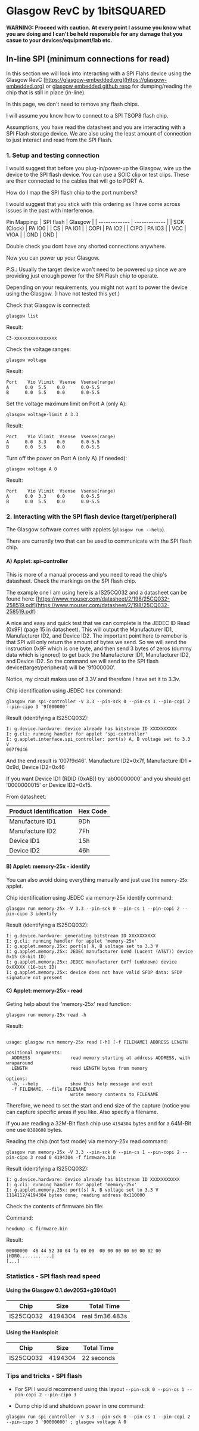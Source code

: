 # Glasgow RevC by 1bitSQUARED 

**WARNING: Proceed with caution. At every point I assume you know what you are doing and I can't be held responsible for any damage that you casue to your devices/equipment/lab etc.**

## In-line SPI (minimum connections for read)
In this section we will look into interacting with a SPI Flahs device using the Glasgow RevC [https://glasgow-embedded.org](https://glasgow-embedded.org) or [glasgow embedded github repo](https://github.com/GlasgowEmbedded/glasgow/) for dumping/reading the chip that is still in place (in-line).

In this page, we don't need to remove any flash chips. 

I will assume you know how to connect to a SPI TSOP8 flash chip. 

Assumptions, you have read the datasheet and you are interacting with a SPI Flash storage device. 
We are also using the least amount of connection to just interact and read from the SPI Flash. 

### 1. Setup and testing connection

I would suggest that before you plug-in/power-up the Glasgow, wire up the device to the SPI flash device. 
You can use a SOIC clip or test clips. These are then connected to the cables that will go to PORT A. 

How do I map the SPI flash chip to the port numbers? 

I would suggest that you stick with this ordering as I have come across issues in the past with interference. 

Pin Mapping: 
| SPI flash  | Glasgow |
| ------------- | ------------- |
| SCK (Clock) | PA IO0 |
| CS | PA IO1 |
| COPI | PA IO2 |
| CIPO | PA IO3 |
| VCC | VIOA |
| GND | GND |

Double check you dont have any shorted connections anywhere. 

Now you can power up your Glasgow. 

P.S.: Usually the target device won't need to be powered up since we are providing just enough power for the SPI Flash chip to operate.

Depending on your requirements, you might not want to power the device using the Glasgow. (I have not tested this yet.) 

Check that Glasgow is connected:

```
glasgow list
```

Result:

```
C3-xxxxxxxxxxxxxxxx
```

Check the voltage ranges:

```
glasgow voltage
```

Result:

```
Port	Vio	Vlimit	Vsense	Vsense(range)
A      0.0	5.5	   0.0	    0.0-5.5	
B      0.0	5.5	   0.0	    0.0-5.5
```

Set the voltage maximum limit on Port A (only A):

```
glasgow voltage-limit A 3.3
```

Result:

```
Port	Vio	Vlimit	Vsense	Vsense(range)
A      0.0	3.3	   0.0	    0.0-5.5	
B      0.0	5.5	   0.0	    0.0-5.5
```

Turn off the power on Port A (only A) (if needed):

```
glasgow voltage A 0
```

Result:

```
Port	Vio	Vlimit	Vsense	Vsense(range)
A      0.0	3.3	   0.0	    0.0-5.5	
B      0.0	5.5	   0.0	    0.0-5.5
```


### 2. Interacting with the SPI flash device (target/peripheral) 

The Glasgow software comes with applets (`glasgow run --help`). 

There are currently two that can be used to communicate with the SPI flash chip. 

#### A) Applet: spi-controller

This is more of a manual process and you need to read the chip's datasheet. Check the markings on the SPI flash chip. 

The example one I am using here is a IS25CQ032 and a datasheet can be found here: [https://www.mouser.com/datasheet/2/198/25CQ032-258519.pdf](https://www.mouser.com/datasheet/2/198/25CQ032-258519.pdf) 

A nice and easy and quick test that we can complete is the JEDEC ID Read (0x9F) (page 15 in datasheet). 
This will output the Manufacturer ID1, Manufacturer ID2, and Device ID2. 
The important point here to remeber is that SPI will only return the amount of bytes we send. 
So we will send the instruction 0x9F which is one byte, and then send 3 bytes of zeros (dummy data which is ignored) to get back the Manufacturer ID1, Manufacturer ID2, and Device ID2.
So the command we will send to the SPI flash device(target/peripheral) will be '9f000000'. 

Notice, my circuit makes use of 3.3V and therefore I have set it to 3.3v. 

Chip identification using JEDEC hex command:

```
glasgow run spi-controller -V 3.3 --pin-sck 0 --pin-cs 1 --pin-copi 2 --pin-cipo 3 '9f000000'
```

Result (identifying a IS25CQ032):

```
I: g.device.hardware: device already has bitstream ID XXXXXXXXXX
I: g.cli: running handler for applet 'spi-controller'
I: g.applet.interface.spi_controller: port(s) A, B voltage set to 3.3 V
007f9d46
```

And the end result is '007f9d46'. Manufacture ID2=0x7f, Manufacture ID1 = 0x9d, Device ID2=0x46

If you want Device ID1 (RDID (0xAB)) try 'ab00000000' and you should get '0000000015' or Device ID2=0x15. 

From datasheet:

| Product Identification | Hex Code |
| ------------- | ------------- |
| Manufacture ID1 | 9Dh |
| Manufacture ID2 | 7Fh |
| Device ID1 | 15h |
| Device ID2 | 46h |


#### B) Applet: memory-25x - identify

You can also avoid doing everything manually and just use the `memory-25x` applet. 

Chip identification using JEDEC via memory-25x identify command:

```
glasgow run memory-25x -V 3.3 --pin-sck 0 --pin-cs 1 --pin-copi 2 --pin-cipo 3 identify
```

Result (identifying a IS25CQ032):

```
I: g.device.hardware: generating bitstream ID XXXXXXXXXX
I: g.cli: running handler for applet 'memory-25x'
I: g.applet.memory.25x: port(s) A, B voltage set to 3.3 V
I: g.applet.memory.25x: JEDEC manufacturer 0x9d (Lucent (AT&T)) device 0x15 (8-bit ID)
I: g.applet.memory.25x: JEDEC manufacturer 0x7f (unknown) device 0xXXXXX (16-bit ID)
I: g.applet.memory.25x: device does not have valid SFDP data: SFDP signature not present
```


#### C) Applet: memory-25x - read

Geting help about the 'memory-25x' read function:

```
glasgow run memory-25x read -h
```

Result:

```

usage: glasgow run memory-25x read [-h] [-f FILENAME] ADDRESS LENGTH

positional arguments:
  ADDRESS               read memory starting at address ADDRESS, with wraparound
  LENGTH                read LENGTH bytes from memory

options:
  -h, --help            show this help message and exit
  -f FILENAME, --file FILENAME
                        write memory contents to FILENAME
```            

Therefore, we need to set the start and end size of the capture (notice you can capture specific areas if you like. Also specify a filename. 

If you are reading a 32M-Bit flash chip use `4194304` bytes and for a 64M-Bit one use `8388608` bytes. 

Reading the chip (not fast mode) via memory-25x read command:

```
glasgow run memory-25x -V 3.3 --pin-sck 0 --pin-cs 1 --pin-copi 2 --pin-cipo 3 read 0 4194304 -f firmware.bin
```

Result (identifying a IS25CQ032):

```
I: g.device.hardware: device already has bitstream ID XXXXXXXXXXX
I: g.cli: running handler for applet 'memory-25x'
I: g.applet.memory.25x: port(s) A, B voltage set to 3.3 V
1114112/4194304 bytes done; reading address 0x110000
```

Check the contents of firmware.bin file:

Command: 

```
hexdump -C firmware.bin
```

Result:
```
00000000  48 44 52 30 04 fa 00 00  00 00 00 00 60 00 02 00  |HDR0........`...|
[...]
```

### Statistics - SPI flash read speed

#### Using the Glasgow 0.1.dev2053+g3940a01

| Chip | Size | Total Time |
| ------------- | ------------- | ------------- |
| IS25CQ032 | 4194304 | real 5m36.483s  |

#### Using the Hardsploit

| Chip | Size | Total Time |
| ------------- | ------------- | ------------- |
| IS25CQ032 | 4194304 | 22 seconds  |

### Tips and tricks - SPI flash

* For SPI I would recommend using this layout `--pin-sck 0 --pin-cs 1 --pin-copi 2 --pin-cipo 3`

* Dump chip id and shutdown power in one command: 

```
glasgow run spi-controller -V 3.3 --pin-sck 0 --pin-cs 1 --pin-copi 2 --pin-cipo 3 '90000000' ; glasgow voltage A 0
```

